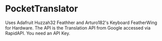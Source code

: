 # PocketTranslator
Uses Adafruit Huzzah32 Feathher and Arturo182's Keyboard FeatherWing for Hardware.
The API is the Translation API from Google accessed via RapidAPI. You need an API Key.
